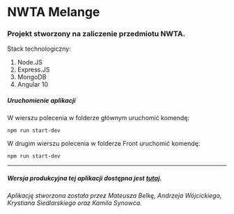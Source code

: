 # NWTA Melange

### Projekt stworzony na zaliczenie przedmiotu NWTA.

Stack technologiczny:

1. Node.JS
2. Express.JS
3. MongoDB
4. Angular 10


##### Uruchomienie aplikacji

W wierszu polecenia w folderze głównym uruchomić komendę:
```
npm run start-dev
```
W drugim wierszu polecenia w folderze Front uruchomić komendę:
```
npm run start-dev
```
---

##### Wersja produkcyjna tej aplikacji dostępna jest [tutaj](https://nwta-melange.herokuapp.com/).  
  
  

###### Aplikację stworzona została przez Mateusza Belkę, Andrzeja Wójcickiego, Krystiana Siedlarskiego oraz Kamila Synowca.
